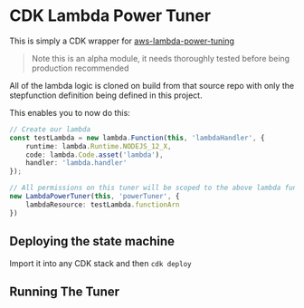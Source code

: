 # CDK Lambda Power Tuner

This is simply a CDK wrapper for [aws-lambda-power-tuning](https://github.com/alexcasalboni/aws-lambda-power-tuning)

>Note this is an alpha module, it needs thoroughly tested before being production recommended

All of the lambda logic is cloned on build from that source repo with only the stepfunction definition being defined in this project.

This enables you to now do this:

```typescript
// Create our lambda
const testLambda = new lambda.Function(this, 'lambdaHandler', {
    runtime: lambda.Runtime.NODEJS_12_X,
    code: lambda.Code.asset('lambda'),
    handler: 'lambda.handler'
});

// All permissions on this tuner will be scoped to the above lambda function
new LambdaPowerTuner(this, 'powerTuner', {
    lambdaResource: testLambda.functionArn
})
```

## Deploying the state machine
Import it into any CDK stack and then `cdk deploy`


## Running The Tuner


